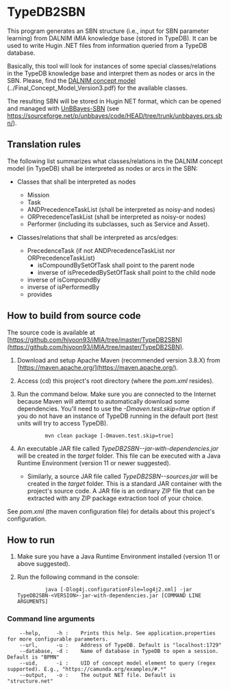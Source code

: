 # TypeDB2SBN

This program generates an SBN structure (i.e., input for SBN parameter learning) from DALNIM iMIA knowledge base (stored in TypeDB).
It can be used to write Hugin .NET files from information queried from a TypeDB database.

Basically, this tool will look for instances of some special classes/relations in the TypeDB knowledge base and interpret them as nodes or arcs in the SBN.
Please, find the [DALNIM concept model](https://github.com/hjyoon93/iMIA/blob/main/Final_Concept_Model_Version3.pdf) (../Final_Concept_Model_Version3.pdf) for the available classes.

The resulting SBN will be stored in Hugin NET format, which can be opened and managed with [UnBBayes-SBN](https://sourceforge.net/p/unbbayes/code/HEAD/tree/trunk/unbbayes.prs.sbn/) (see <https://sourceforge.net/p/unbbayes/code/HEAD/tree/trunk/unbbayes.prs.sbn/>).


## Translation rules

The following list summarizes what classes/relations in the DALNIM concept model (in TypeDB) shall be interpreted as nodes or arcs in the SBN:

+ Classes that shall be interpreted as nodes
    * Mission
    * Task
    * ANDPrecedenceTaskList (shall be interpreted as noisy-and nodes)
    * ORPrecedenceTaskList (shall be interpreted as noisy-or nodes)
    * Performer (including its subclasses, such as Service and Asset).

+ Classes/relations that shall be interpreted as arcs/edges:
    * PrecedenceTask (if not ANDPrecedenceTaskList nor ORPrecedenceTaskList)
        - isCompoundBySetOfTask shall point to the parent node
        - inverse of isPrecededBySetOfTask shall point to the child node
    * inverse of isCompoundBy
    * inverse of isPerformedBy
    * provides

    
## How to build from source code

The source code is available at [https://github.com/hjyoon93/iMIA/tree/master/TypeDB2SBN](https://github.com/hjyoon93/iMIA/tree/master/TypeDB2SBN).

1. Download and setup Apache Maven (recommended version 3.8.X) from [https://maven.apache.org/](https://maven.apache.org/).

2. Access (cd) this project's root directory (where the *pom.xml* resides).

3. Run the command below. Make sure you are connected to the Internet because Maven will attempt to automatically download some dependencies. You'll need to use the *-Dmaven.test.skip=true* option if you do not have an instance of TypeDB running in the default port (test units will try to access TypeDB).

				mvn clean package [-Dmaven.test.skip=true]

4. An executable JAR file called *TypeDB2SBN-<VERSION>-jar-with-dependencies.jar* will be created in the *target* folder. This file can be executed with a Java Runtime Environment (version 11 or newer suggested).
	* Similarly, a source JAR file called *TypeDB2SBN-<VERSION>-sources.jar* will be created in the *target* folder. This is a standard JAR container with the project's source code. A JAR file is an ordinary ZIP file that can be extracted with any ZIP package extraction tool of your choice.

See *pom.xml* (the maven configuration file) for details about this project's configuration.


## How to run

1. Make sure you have a Java Runtime Environment installed (version 11 or above suggested).

2. Run the following command in the console:

				java [-Dlog4j.configurationFile=log4j2.xml] -jar TypeDB2SBN-<VERSION>-jar-with-dependencies.jar [COMMAND LINE ARGUMENTS]

### Command line arguments
				
	 	--help,		-h :	Prints this help. See application.properties for more configurable parameters.
	 	--url,		-u :	Address of TypeDB. Default is "localhost:1729"
	 	--database,	-d :	Name of database in TypeDB to open a session. Default is "BPMN"
	 	--uid,		-i :	UID of concept model element to query (regex supported). E.g., "https://camunda.org/examples/#.*"
	 	--output,	-o :	The output NET file. Default is "structure.net"